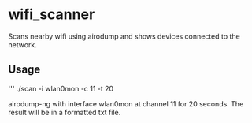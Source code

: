 # wifi_scanner
Scans nearby wifi using airodump and shows devices connected to the network.

## Usage
''' ./scan -i wlan0mon -c 11 -t 20

airodump-ng with interface wlan0mon at channel 11 for 20 seconds.
The result will be in a formatted txt file.
